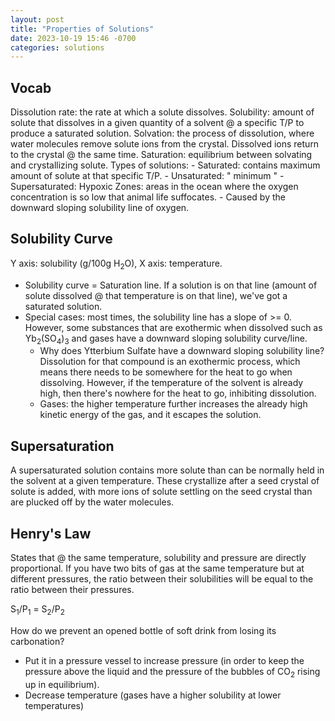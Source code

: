 ```yaml
---
layout: post
title: "Properties of Solutions"
date: 2023-10-19 15:46 -0700
categories: solutions
---
```


## Vocab
Dissolution rate: the rate at which a solute dissolves.
Solubility: amount of solute that dissolves in a given quantity of a solvent @ a specific T/P to produce a saturated solution.
Solvation: the process of dissolution, where water molecules remove solute ions from the crystal. Dissolved ions return to the crystal @ the same time.
Saturation: equilibrium between solvating and crystallizing solute.
Types of solutions:
    - Saturated: contains maximum amount of solute at that specific T/P.
    - Unsaturated: "  minimum  "
    - Supersaturated:
Hypoxic Zones: areas in the ocean where the oxygen concentration is so low that animal life suffocates.
    - Caused by the downward sloping solubility line of oxygen.

## Solubility Curve
Y axis: solubility (g/100g H<sub>2</sub>O), X axis: temperature.
- Solubility curve = Saturation line. If a solution is on that line (amount of solute dissolved @ that temperature is on that line), we've got a saturated solution.
- Special cases: most times, the solubility line has a slope of >= 0. However, some substances that are exothermic when dissolved such as Yb<sub>2</sub>(SO<sub>4</sub>)<sub>3</sub> and gases have a downward sloping solubility curve/line.
    - Why does Ytterbium Sulfate have a downward sloping solubility line? Dissolution for that compound is an exothermic process, which means there needs to be somewhere for the heat to go when dissolving. However, if the temperature of the solvent is already high, then there's nowhere for the heat to go, inhibiting dissolution.
    - Gases: the higher temperature further increases the already high kinetic energy of the gas, and it escapes the solution.

## Supersaturation
A supersaturated solution contains more solute than can be normally held in the solvent at a given temperature. These crystallize after a seed crystal of solute is added, with more ions of solute settling on the seed crystal than are plucked off by the water molecules.

## Henry's Law
States that @ the same temperature, solubility and pressure are directly proportional. If you have two bits of gas at the same temperature but at different pressures, the ratio between their solubilities will be equal to the ratio between their pressures.

S<sub>1</sub>/P<sub>1</sub> = S<sub>2</sub>/P<sub>2</sub>

How do we prevent an opened bottle of soft drink from losing its carbonation?
- Put it in a pressure vessel to increase pressure (in order to keep the pressure above the liquid and the pressure of the bubbles of CO<sub>2</sub> rising up in equilibrium).
- Decrease temperature (gases have a higher solubility at lower temperatures)


